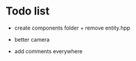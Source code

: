 # Todo list

- create components folder + remove entity.hpp
- better camera

- add comments everywhere